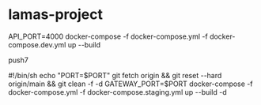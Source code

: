 # lamas-project

API_PORT=4000 docker-compose -f docker-compose.yml -f docker-compose.dev.yml up --build

push7

#!/bin/sh
echo "PORT=$PORT"
git fetch origin && git reset --hard origin/main && git clean -f -d
GATEWAY_PORT=$PORT docker-compose -f docker-compose.yml -f docker-compose.staging.yml up --build -d
